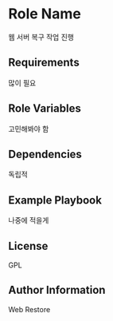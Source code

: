 Role Name
=========

웹 서버 복구 작업 진행 

Requirements
------------

많이 필요

Role Variables
--------------

고민해봐야 함

Dependencies
------------

독립적


Example Playbook
----------------

나중에 적을게

License
-------

GPL

Author Information
------------------

Web Restore
